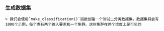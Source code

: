 ### 生成数据集

	> 我们会使用`make_classification()`函数创建一个测试二分类数据集。数据集将会有1000个示例，每个类有两个输入要素和一个集群。这些集群在两个维度上是可见的
